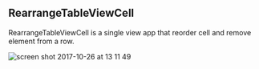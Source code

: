 ## RearrangeTableViewCell
RearrangeTableViewCell is a single view app that reorder cell and remove element from a row. 

![screen shot 2017-10-26 at 13 11 49](https://user-images.githubusercontent.com/17072260/32047821-d8500d4a-ba4f-11e7-9923-e8743d2218ad.png)


 
